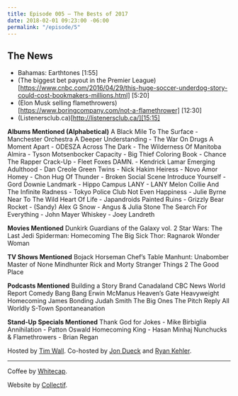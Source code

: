 ```yaml
---
title: Episode 005 – The Bests of 2017
date: 2018-02-01 09:23:00 -06:00
permalink: "/episode/5"
---
```


## The News
- Bahamas: Earthtones [1:55]
- (The biggest bet payout in the Premier League)[https://www.cnbc.com/2016/04/29/this-huge-soccer-underdog-story-could-cost-bookmakers-millions.html] [5:20]
- (Elon Musk selling flamethrowers)[https://www.boringcompany.com/not-a-flamethrower] [12:30]
- (Listenersclub.ca)[http://listenersclub.ca/][15:15]

**Albums Mentioned (Alphabetical)**
A Black Mile To The Surface - Manchester Orchestra
A Deeper Understanding - The War On Drugs
A Moment Apart - ODESZA
Across The Dark - The Wilderness Of Manitoba
Almira - Tyson Motsenbocker
Capacity - Big Thief
Coloring Book - Chance The Rapper Crack-Up - Fleet Foxes
DAMN. - Kendrick Lamar
Emerging Adulthood - Dan Creole
Green Twins - Nick Hakim
Heiress - Novo Amor
Homey - Chon
Hug Of Thunder - Broken Social Scene
Introduce Yourself - Gord Downie
Landmark - Hippo Campus
LANY - LANY
Melon Collie And The Infinite Radness - Tokyo Police Club
Not Even Happiness - Julie Byrne
Near To The Wild Heart Of Life - Japandroids
Painted Ruins - Grizzly Bear
Rocket - (Sandy) Alex G
Snow - Angus & Julia Stone
The Search For Everything - John Mayer
Whiskey - Joey Landreth

**Movies Mentioned**
Dunkirk
Guardians of the Galaxy vol. 2
Star Wars: The Last Jedi
Spiderman: Homecoming
The Big Sick
Thor: Ragnarok
Wonder Woman

**TV Shows Mentioned**
Bojack Horseman
Chef’s Table
Manhunt: Unabomber
Master of None
Mindhunter
Rick and Morty
Stranger Things 2
The Good Place

**Podcasts Mentioned**
Building a Story Brand
Canadaland
CBC News World Report
Comedy Bang Bang
Erwin McManus
Heaven’s Gate
Heavyweight
Homecoming
James Bonding
Judah Smith
The Big Ones
The Pitch
Reply All
Worldly
S-Town
Spontaneanation

**Stand-Up Specials Mentioned**
Thank God for Jokes - Mike Birbiglia
Annihilation - Patton Oswald
Homecoming King - Hasan Minhaj
Nunchucks & Flamethrowers - Brian Regan

Hosted by [Tim Wall](https://twitter.com/timjosephwall). Co-hosted by [Jon Dueck](https://twitter.com/jondueck) and [Ryan Kehler](https://twitter.com/ryankehler).

---

Coffee by [Whitecap](http://drinkwhitecap.com/).

Website by [Collectif](http://collectif.co).
